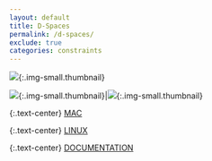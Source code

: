```yaml
---
layout: default
title: D-Spaces
permalink: /d-spaces/
exclude: true
categories: constraints
---
```


![][image1]{:.img-small.thumbnail}

![][image2]{:.img-small.thumbnail}|![][image3]{:.img-small.thumbnail}

{:.text-center}
[MAC][mac]

{:.text-center}
[LINUX][linux]

{:.text-center}
[DOCUMENTATION][docs]


[image1]:   /assets/img/d-spaces-image1.png
[image2]:   /assets/img/d-spaces-image2.png
[image3]:   /assets/img/d-spaces-image3.png
[linux]:    /assets/other/D-Spaces_LINUX.zip
[mac]:      /assets/other/D-Spaces_MAC.zip
[docs]:     /assets/other/HeaderDoc/masterTOC.html
